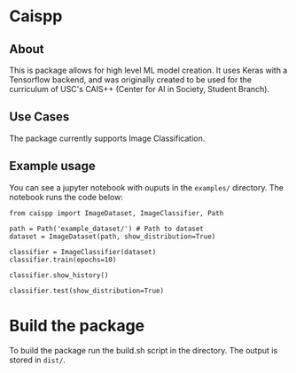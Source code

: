 # Caispp

## About
This is package allows for high level ML model creation.  It uses Keras with a Tensorflow backend, and was originally created to be used for the curriculum of USC's CAIS++ (Center for AI in Society, Student Branch).  

## Use Cases
The package currently supports Image Classification.

## Example usage

You can see a jupyter notebook with ouputs in the `examples/` directory.  The notebook runs the code below:

```
from caispp import ImageDataset, ImageClassifier, Path

path = Path('example_dataset/') # Path to dataset
dataset = ImageDataset(path, show_distribution=True)

classifier = ImageClassifier(dataset)
classifier.train(epochs=10)

classifier.show_history()

classifier.test(show_distribution=True)
```

# Build the package

To build the package run the build.sh script in the directory.  The output is stored in `dist/`.
